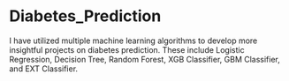 # Diabetes_Prediction
I have utilized multiple machine learning algorithms to develop more insightful projects on diabetes prediction. These include Logistic Regression, Decision Tree, Random Forest, XGB Classifier, GBM Classifier, and EXT Classifier.
